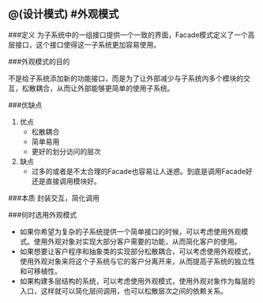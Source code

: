 @(设计模式)
#外观模式
---

###定义
为子系统中的一组接口提供一个一致的界面，Facade模式定义了一个高层接口，这个接口使得这一子系统更加容易使用。

###外观模式的目的

不是给子系统添加新的功能接口，而是为了让外部减少与子系统内多个模块的交互，松散耦合，从而让外部能够更简单的使用子系统。

###优缺点
1. 优点
	* 松散耦合
	* 简单易用
	* 更好的划分访问的层次
2. 缺点
	* 过多的或者是不太合理的Facade也容易让人迷惑。到底是调用Facade好还是直接调用模块好。

###本质
封装交互，简化调用

###何时选用外观模式
* 如果你希望为复杂的子系统提供一个简单接口的时候，可以考虑使用外观模式。使用外观对象对实现大部分客户需要的功能，从而简化客户的使用。
* 如果想要让客户程序和抽象类的实现部分松散耦合，可以考虑使用外观模式，使用外观对象来将这个子系统与它的客户分离开来，从而提高子系统的独立性和可移植性。
* 如果构建多层结构的系统，可以考虑使用外观模式，使用外观对象作为每层的入口，这样就可以简化层间调用，也可以松散层次之间的依赖关系。
